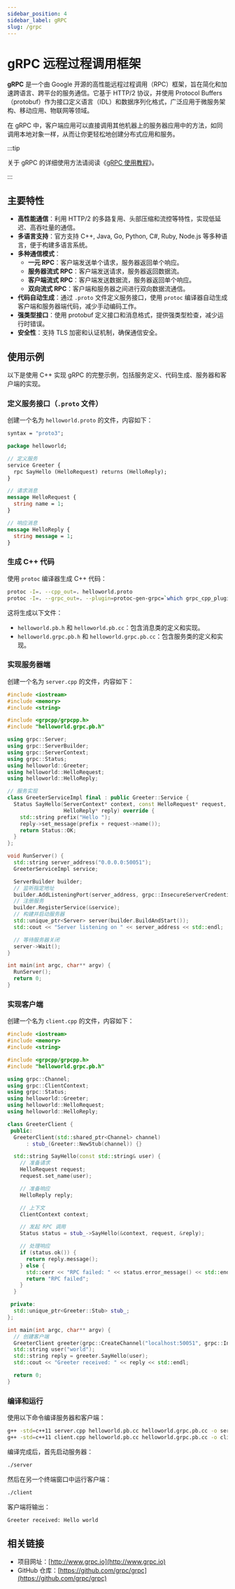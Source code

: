 ```yaml
---
sidebar_position: 4
sidebar_label: gRPC
slug: /grpc
---
```


# gRPC 远程过程调用框架

**gRPC** 是一个由 Google 开源的高性能远程过程调用（RPC）框架，旨在简化和加速跨语言、跨平台的服务通信。它基于 HTTP/2 协议，并使用 Protocol Buffers（protobuf）作为接口定义语言（IDL）和数据序列化格式，广泛应用于微服务架构、移动应用、物联网等领域。

在 gRPC 中，客户端应用可以直接调用其他机器上的服务器应用中的方法，如同调用本地对象一样，从而让你更轻松地创建分布式应用和服务。

:::tip

关于 gRPC 的详细使用方法请阅读《[gRPC 使用教程](/grpc/)》。

:::



## 主要特性

- **高性能通信**：利用 HTTP/2 的多路复用、头部压缩和流控等特性，实现低延迟、高吞吐量的通信。
- **多语言支持**：官方支持 C++, Java, Go, Python, C#, Ruby, Node.js 等多种语言，便于构建多语言系统。
- **多种通信模式**：
  - **一元 RPC**：客户端发送单个请求，服务器返回单个响应。
  - **服务器流式 RPC**：客户端发送请求，服务器返回数据流。
  - **客户端流式 RPC**：客户端发送数据流，服务器返回单个响应。
  - **双向流式 RPC**：客户端和服务器之间进行双向数据流通信。
- **代码自动生成**：通过 `.proto` 文件定义服务接口，使用 `protoc` 编译器自动生成客户端和服务器端代码，减少手动编码工作。
- **强类型接口**：使用 protobuf 定义接口和消息格式，提供强类型检查，减少运行时错误。
- **安全性**：支持 TLS 加密和认证机制，确保通信安全。



## 使用示例

以下是使用 C++ 实现 gRPC 的完整示例，包括服务定义、代码生成、服务器和客户端的实现。

### 定义服务接口（`.proto` 文件）

创建一个名为 `helloworld.proto` 的文件，内容如下：

```protobuf showLineNumbers title="helloworld.proto"
syntax = "proto3";

package helloworld;

// 定义服务
service Greeter {
  rpc SayHello (HelloRequest) returns (HelloReply);
}

// 请求消息
message HelloRequest {
  string name = 1;
}

// 响应消息
message HelloReply {
  string message = 1;
}
```



### 生成 C++ 代码

使用 `protoc` 编译器生成 C++ 代码：

```bash showLineNumbers
protoc -I=. --cpp_out=. helloworld.proto
protoc -I=. --grpc_out=. --plugin=protoc-gen-grpc=`which grpc_cpp_plugin` helloworld.proto
```

这将生成以下文件：

- `helloworld.pb.h` 和 `helloworld.pb.cc`：包含消息类的定义和实现。
- `helloworld.grpc.pb.h` 和 `helloworld.grpc.pb.cc`：包含服务类的定义和实现。



### 实现服务器端

创建一个名为 `server.cpp` 的文件，内容如下：

```cpp showLineNumbers title="server.cpp"
#include <iostream>
#include <memory>
#include <string>

#include <grpcpp/grpcpp.h>
#include "helloworld.grpc.pb.h"

using grpc::Server;
using grpc::ServerBuilder;
using grpc::ServerContext;
using grpc::Status;
using helloworld::Greeter;
using helloworld::HelloRequest;
using helloworld::HelloReply;

// 服务实现
class GreeterServiceImpl final : public Greeter::Service {
  Status SayHello(ServerContext* context, const HelloRequest* request,
                  HelloReply* reply) override {
    std::string prefix("Hello ");
    reply->set_message(prefix + request->name());
    return Status::OK;
  }
};

void RunServer() {
  std::string server_address("0.0.0.0:50051");
  GreeterServiceImpl service;

  ServerBuilder builder;
  // 监听指定地址
  builder.AddListeningPort(server_address, grpc::InsecureServerCredentials());
  // 注册服务
  builder.RegisterService(&service);
  // 构建并启动服务器
  std::unique_ptr<Server> server(builder.BuildAndStart());
  std::cout << "Server listening on " << server_address << std::endl;

  // 等待服务器关闭
  server->Wait();
}

int main(int argc, char** argv) {
  RunServer();
  return 0;
}
```



### 实现客户端

创建一个名为 `client.cpp` 的文件，内容如下：

```cpp showLineNumbers title="client.cpp"
#include <iostream>
#include <memory>
#include <string>

#include <grpcpp/grpcpp.h>
#include "helloworld.grpc.pb.h"

using grpc::Channel;
using grpc::ClientContext;
using grpc::Status;
using helloworld::Greeter;
using helloworld::HelloRequest;
using helloworld::HelloReply;

class GreeterClient {
 public:
  GreeterClient(std::shared_ptr<Channel> channel)
      : stub_(Greeter::NewStub(channel)) {}

  std::string SayHello(const std::string& user) {
    // 准备请求
    HelloRequest request;
    request.set_name(user);

    // 准备响应
    HelloReply reply;

    // 上下文
    ClientContext context;

    // 发起 RPC 调用
    Status status = stub_->SayHello(&context, request, &reply);

    // 处理响应
    if (status.ok()) {
      return reply.message();
    } else {
      std::cerr << "RPC failed: " << status.error_message() << std::endl;
      return "RPC failed";
    }
  }

 private:
  std::unique_ptr<Greeter::Stub> stub_;
};

int main(int argc, char** argv) {
  // 创建客户端
  GreeterClient greeter(grpc::CreateChannel("localhost:50051", grpc::InsecureChannelCredentials()));
  std::string user("world");
  std::string reply = greeter.SayHello(user);
  std::cout << "Greeter received: " << reply << std::endl;

  return 0;
}
```



### 编译和运行

使用以下命令编译服务器和客户端：

```bash showLineNumbers
g++ -std=c++11 server.cpp helloworld.pb.cc helloworld.grpc.pb.cc -o server `pkg-config --cflags --libs grpc++ grpc`
g++ -std=c++11 client.cpp helloworld.pb.cc helloworld.grpc.pb.cc -o client `pkg-config --cflags --libs grpc++ grpc`
```

编译完成后，首先启动服务器：

```bash
./server
```

然后在另一个终端窗口中运行客户端：

```bash
./client
```

客户端将输出：

```bash
Greeter received: Hello world
```



## 相关链接

- 项目网址：[http://www.grpc.io](http://www.grpc.io)
- GitHub 仓库：[https://github.com/grpc/grpc](https://github.com/grpc/grpc)


